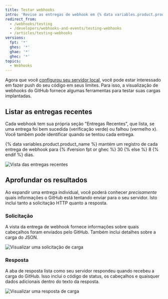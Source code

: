 ```yaml
---
title: Testar webhooks
intro: 'Revise as entregas de webhook em {% data variables.product.prodname_dotcom %}, incluindo a solicitação HTTP, a carga, bem como a resposta.'
redirect_from:
  - /webhooks/testing
  - /developers/webhooks-and-events/testing-webhooks
  - /articles/testing-webhooks
versions:
  fpt: '*'
  ghes: '*'
  ghae: '*'
  ghec: '*'
topics:
  - Webhooks
---
```


Agora que você [configurou seu servidor local](/webhooks/configuring/), você pode estar interessado em fazer push do seu código em seus limites. Para isso, a visualização de webhooks do GitHub fornece algumas ferramentas para testar suas cargas implantadas.

## Listar as entregas recentes

Cada webhook tem sua própria seção "Entregas Recentes", que lista, se uma entrega foi bem sucedida (verificação verde) ou falhou (vermelho x). Você também pode identificar quando se tentou cada entrega.

{% data variables.product.product_name %} mantém um registro de cada entrega de webhook para {% ifversion fpt or ghec %} 30 {% else %} 8 {% endif %} dias.

![Vista das entregas recentes](/assets/images/webhooks_recent_deliveries.png)

## Aprofundar os resultados

Ao expandir uma entrega individual, você poderá conhecer *precisamente* quais informações o GitHub está tentando enviar para o seu servidor. Isto inclui tanto a solicitação HTTP quanto a resposta.

### Solicitação

A vista da entrega de webhook fornece informações sobre quais cabeçalhos foram enviados pelo GitHub. Também inclui detalhes sobre a carga do JSON.

![Visualizar uma solicitação de carga](/assets/images/payload_request_tab.png)

### Resposta

A aba de resposta lista como seu servidor respondeu quando recebeu a carga do GitHub. Isso inclui o código de status, os cabeçalhos e quaisquer dados adicionais dentro do texto da resposta.

![Visualizar uma resposta de carga](/assets/images/payload_response_tab.png)
